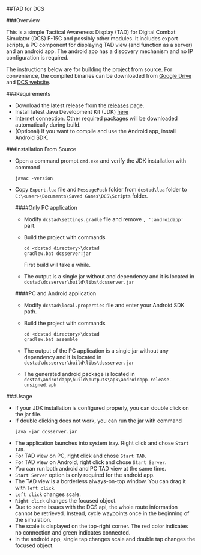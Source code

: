 ##TAD for DCS


###Overview

This is a simple Tactical Awareness Display (TAD) for Digital Combat Simulator (DCS) F-15C and possibly other modules. It includes export scripts, a PC component for displaying TAD view (and function as a server) and an android app. The android app has a discovery mechanism and no IP configuration is required. 

The instructions below are for building the project from source. For convenience, the compiled binaries can be downloaded from [Google Drive](https://drive.google.com/file/d/0B4PB2bLD-iWTbVFxUFR5WVlzM0U/view?usp=sharing) and [DCS website](http://www.digitalcombatsimulator.com/en/files/1277731/).

###Requirements

* Download the latest release from the [releases](https://github.com/eozkucur/dcstad/releases) page.
* Install latest Java Development Kit (JDK) [here](http://www.oracle.com/technetwork/java/javase/downloads/index.html)
* Internet connection. Other required packages will be downloaded automatically during build.
* (Optional) If you want to compile and use the Android app, install Android SDK.

###Installation From Source

* Open a command prompt `cmd.exe` and verify the JDK installation with command

  ```
  javac -version
  ```

* Copy `Export.lua` file and `MessagePack` folder from `dcstad\lua` folder to `C:\<user>\Documents\Saved Games\DCS\Scripts` folder.

  ####Only PC application
  
  * Modify `dcstad\settings.gradle` file and remove `, ':androidapp'` part.
  * Build the project with commands
    
    ```
    cd <dcstad directory>\dcstad
    gradlew.bat dcsserver:jar
    ```
    
    First build will take a while.
    
  * The output is a single jar without and dependency and it is located in `dcstad\dcsserver\build\libs\dcsserver.jar`
  
  ####PC and Android application
  
  * Modify `dcstad\local.properties` file and enter your Android SDK path.
  * Build the project with commands
  
    ```
    cd <dcstad directory>\dcstad
    gradlew.bat assemble
    ```
  
  * The output of the PC application is a single jar without any dependency and it is located in `dcstad\dcsserver\build\libs\dcsserver.jar`
  * The generated android package is located in `dcstad\androidapp\build\outputs\apk\androidapp-release-unsigned.apk`
  
###Usage

* If your JDK installation is configured properly, you can double click on the jar file.
* If double clicking does not work, you can run the jar with command
  ```
  java -jar dcsserver.jar
  ```
* The application launches into system tray. Right click and chose `Start TAD`.
* For TAD view on PC, right click and chose `Start TAD`.
* For TAD view on Android, right click and chose `Start Server`.
* You can run both android and PC TAD view at the same time.
* `Start Server` option is only required for the android app.
* The TAD view is a borderless always-on-top window. You can drag it with `left click`.
* `Left click` changes scale.
* `Right click` changes the focused object.
* Due to some issues with the DCS api, the whole route information cannot be retrieved. Instead, cycle waypoints once in the beginning of the simulation.
* The scale is displayed on the top-right corner. The red color indicates no connection and green indicates connected.
* In the android app, single tap changes scale and double tap changes the focused object.

